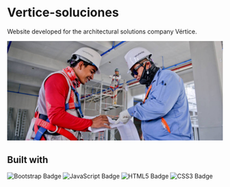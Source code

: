 # Vertice-soluciones
Website developed for the architectural solutions company Vértice.

<img src="https://github.com/RichieSjt/Vertice-soluciones/blob/main/Vertice/img/arquitectos-2.jpg" alt="" width="600">

## Built with
![Bootstrap Badge](https://img.shields.io/badge/bootstrap%20-%23563D7C.svg?&style=flat-square&logo=bootstrap&logoColor=white)
![JavaScript Badge](https://img.shields.io/badge/javascript%20-%23323330.svg?&style=flat-square&logo=javascript&logoColor=%23F7DF1E)
![HTML5 Badge](https://img.shields.io/badge/html5%20-%23E34F26.svg?&style=flat-square&logo=html5&logoColor=white)
![CSS3 Badge](https://img.shields.io/badge/css3%20-%231572B6.svg?&style=flat-square&logo=css3&logoColor=white)
